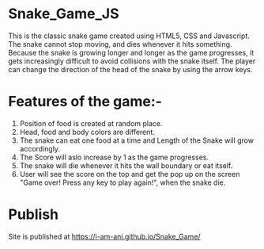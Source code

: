 # Snake_Game_JS
This is the classic snake game created using HTML5, CSS and Javascript. The snake cannot stop moving, and dies whenever it hits something. Because the snake is growing longer and longer as the game progresses, it gets increasingly difficult to avoid collisions with the snake itself. The player can change the direction of the head of the snake by using the arrow keys.

# Features of the game:-
1. Position of food is created at random place.
2. Head, food and body colors are different.
3. The snake can eat one food at a time and Length of the Snake will grow accordingly.
4. The Score will aslo increase by 1 as the game progresses.
5. The snake will die whenever it hits the wall boundary or eat itself.
6. User will see the score on the top and get the pop up on the screen "Game over! Press any key to play again!", when the snake die.

# Publish
Site is published at https://i-am-ani.github.io/Snake_Game/

